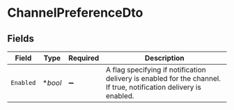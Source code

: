 # ChannelPreferenceDto


## Fields

| Field                                                                                                             | Type                                                                                                              | Required                                                                                                          | Description                                                                                                       |
| ----------------------------------------------------------------------------------------------------------------- | ----------------------------------------------------------------------------------------------------------------- | ----------------------------------------------------------------------------------------------------------------- | ----------------------------------------------------------------------------------------------------------------- |
| `Enabled`                                                                                                         | **bool*                                                                                                           | :heavy_minus_sign:                                                                                                | A flag specifying if notification delivery is enabled for the channel. If true, notification delivery is enabled. |